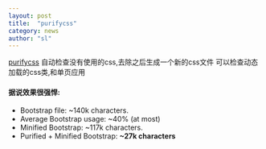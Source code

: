 ```yaml
---
layout: post
title:  "purifycss"
category: news
author: "sl"
---
```


[purifycss](https://github.com/purifycss/purifycss) 
自动检查没有使用的css,去除之后生成一个新的css文件
可以检查动态加载的css类,和单页应用

#### 据说效果很强悍:
* Bootstrap file: ~140k characters.
* Average Bootstrap usage: ~40% (at most)
* Minified Bootstrap: ~117k characters.
* Purified + Minified Bootstrap: **~27k characters**
